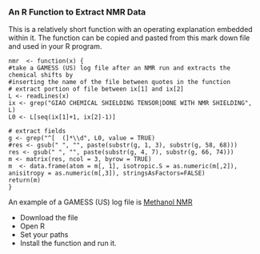 ### An R Function to Extract NMR Data

This is a relatively short function with an operating explanation embedded within it.  The function can be copied and pasted from this mark down file and used in your R program.


```{r}
nmr  <- function(x) {
#take a GAMESS (US) log file after an NMR run and extracts the chemical shifts by
#inserting the name of the file between quotes in the function
# extract portion of file between ix[1] and ix[2]
L <- readLines(x)
ix <- grep("GIAO CHEMICAL SHIELDING TENSOR|DONE WITH NMR SHIELDING", L)
L0 <- L[seq(ix[1]+1, ix[2]-1)]

# extract fields
g <- grep("^[  (]*\\d", L0, value = TRUE)
#res <- gsub(" ", "", paste(substr(g, 1, 3), substr(g, 58, 68)))
res <- gsub(" ", "", paste(substr(g, 4, 7), substr(g, 66, 74)))
m <- matrix(res, ncol = 3, byrow = TRUE)
m  <- data.frame(atom = m[, 1], isotropic.S = as.numeric(m[,2]), anisitropy = as.numeric(m[,3]), stringsAsFactors=FALSE)
return(m)
}
```
An example of a GAMESS (US) log file is [Methanol NMR](http://figshare.com/articles/Methanol_NMR/1262213)

* Download the file 
* Open R
* Set your paths
* Install the function and run it.
